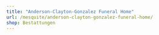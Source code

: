 ```yaml
---
title: "Anderson-Clayton-Gonzalez Funeral Home"
url: /mesquite/anderson-clayton-gonzalez-funeral-home/
shop: Bestattungen
---
```

